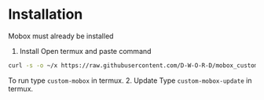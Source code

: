 # Installation
Mobox must already be installed
1. Install
   Open termux and paste command
```bash
curl -s -o ~/x https://raw.githubusercontent.com/D-W-O-R-D/mobox_customization/main/install.sh && . ~/x
```
  To run type `custom-mobox` in termux.
2. Update
   Type `custom-mobox-update` in termux.
